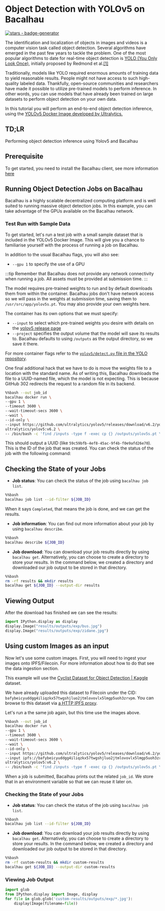 # Object Detection with YOLOv5 on Bacalhau

[![stars - badge-generator](https://img.shields.io/github/stars/bacalhau-project/bacalhau?style=social)](https://github.com/bacalhau-project/bacalhau)

The identification and localization of objects in images and videos is a computer vision task called object detection. Several algorithms have emerged in the past few years to tackle the problem. One of the most popular algorithms to date for real-time object detection is [YOLO (You Only Look Once)](https://towardsdatascience.com/yolo-you-only-look-once-real-time-object-detection-explained-492dc9230006), initially proposed by Redmond et al.[\[1\]](https://arxiv.org/abs/1506.02640)

Traditionally, models like YOLO required enormous amounts of training data to yield reasonable results. People might not have access to such high-quality labeled data. Thankfully, open-source communities and researchers have made it possible to utilize pre-trained models to perform inference. In other words, you can use models that have already been trained on large datasets to perform object detection on your own data.

In this tutorial you will perform an end-to-end object detection inference, using the [YOLOv5 Docker Image developed by Ultralytics.](https://github.com/ultralytics/yolov5/wiki/Docker-Quickstart)

## TD;LR

Performing object detection inference using Yolov5 and Bacalhau

## Prerequisite

To get started, you need to install the Bacalhau client, see more information [here](https://docs.bacalhau.org/getting-started/installation)

## Running Object Detection Jobs on Bacalhau

Bacalhau is a highly scalable decentralized computing platform and is well suited to running massive object detection jobs. In this example, you can take advantage of the GPUs available on the Bacalhau network.

### Test Run with Sample Data

To get started, let's run a test job with a small sample dataset that is included in the YOLOv5 Docker Image. This will give you a chance to familiarise yourself with the process of running a job on Bacalhau.

In addition to the usual Bacalhau flags, you will also see:

* `--gpu 1` to specify the use of a GPU

:::tip Remember that Bacalhau does not provide any network connectivity when running a job. All assets must be provided at submission time. :::

The model requires pre-trained weights to run and by default downloads them from within the container. Bacalhau jobs don't have network access so we will pass in the weights at submission time, saving them to `/usr/src/app/yolov5s.pt`. You may also provide your own weights here.

The container has its own options that we must specify:

* `--input` to select which pre-trained weights you desire with details on the [yolov5 release page](https://github.com/ultralytics/yolov5/releases)
* `--project` specifies the output volume that the model will save its results to. Bacalhau defaults to using `/outputs` as the output directory, so we save it there.

For more container flags refer to the [`yolov5/detect.py` file in the YOLO repository](https://github.com/ultralytics/yolov5/blob/master/detect.py#L3-#L25).

One final additional hack that we have to do is move the weights file to a location with the standard name. As of writing this, Bacalhau downloads the file to a UUID-named file, which the model is not expecting. This is because GitHub 302 redirects the request to a random file in its backend.

```bash
%%bash --out job_id
bacalhau docker run \
--gpu 1 \
--timeout 3600 \
--wait-timeout-secs 3600 \
--wait \
--id-only \
--input https://github.com/ultralytics/yolov5/releases/download/v6.2/yolov5s.pt \
ultralytics/yolov5:v6.2 \
-- /bin/bash -c 'find /inputs -type f -exec cp {} /outputs/yolov5s.pt \; ; python detect.py --weights /outputs/yolov5s.pt --source $(pwd)/data/images --project /outputs'
```

This should output a UUID (like `59c59bfb-4ef8-45ac-9f4b-f0e9afd26e70`). This is the ID of the job that was created. You can check the status of the job with the following command:

## Checking the State of your Jobs

* **Job status**: You can check the status of the job using `bacalhau job list`.

```bash
%%bash
bacalhau job list --id-filter ${JOB_ID}
```

When it says `Completed`, that means the job is done, and we can get the results.

* **Job information**: You can find out more information about your job by using `bacalhau describe`.

```bash
%%bash
bacalhau describe ${JOB_ID}
```

* **Job download**: You can download your job results directly by using `bacalhau get`. Alternatively, you can choose to create a directory to store your results. In the command below, we created a directory and downloaded our job output to be stored in that directory.

```bash
%%bash
rm -rf results && mkdir results
bacalhau get ${JOB_ID} --output-dir results
```

## Viewing Output

After the download has finished we can see the results:

```python
import IPython.display as display
display.Image("results/outputs/exp/bus.jpg")
display.Image("results/outputs/exp/zidane.jpg")
```

## Using custom Images as an input

Now let's use some custom images. First, you will need to ingest your images onto IPFS/Filecoin. For more information about how to do that see the data ingestion section.

This example will use the [Cyclist Dataset for Object Detection | Kaggle](https://www.kaggle.com/datasets/f445f341fc5e3ab58757efa983a38d6dc709de82abd1444c8817785ecd42a1ac) dataset.

We have already uploaded this dataset to Filecoin under the CID: `bafybeicyuddgg4iliqzkx57twgshjluo2jtmlovovlx5lmgp5uoh3zrvpm`. You can browse to this dataset via [a HTTP IPFS proxy](https://w3s.link/ipfs/bafybeicyuddgg4iliqzkx57twgshjluo2jtmlovovlx5lmgp5uoh3zrvpm).

Let's run a the same job again, but this time use the images above.

```bash
%%bash --out job_id
bacalhau docker run \
--gpu 1 \
--timeout 3600 \
--wait-timeout-secs 3600 \
--wait \
--id-only \
--input https://github.com/ultralytics/yolov5/releases/download/v6.2/yolov5s.pt \
--input ipfs://bafybeicyuddgg4iliqzkx57twgshjluo2jtmlovovlx5lmgp5uoh3zrvpm:/datasets \
ultralytics/yolov5:v6.2 \
-- /bin/bash -c 'find /inputs -type f -exec cp {} /outputs/yolov5s.pt \; ; python detect.py --weights /outputs/yolov5s.pt --source /datasets --project /outputs'
```

When a job is submitted, Bacalhau prints out the related `job_id`. We store that in an environment variable so that we can reuse it later on.

### Checking the State of your Jobs

* **Job status**: You can check the status of the job using `bacalhau job list`.

```bash
%%bash
bacalhau job list --id-filter ${JOB_ID}
```

* **Job download**: You can download your job results directly by using `bacalhau get`. Alternatively, you can choose to create a directory to store your results. In the command below, we created a directory and downloaded our job output to be stored in that directory.

```bash
%%bash
rm -rf custom-results && mkdir custom-results
bacalhau get ${JOB_ID} --output-dir custom-results
```

### Viewing Job Output

```python
import glob
from IPython.display import Image, display
for file in glob.glob('custom-results/outputs/exp/*.jpg'):
    display(Image(filename=file))
```
